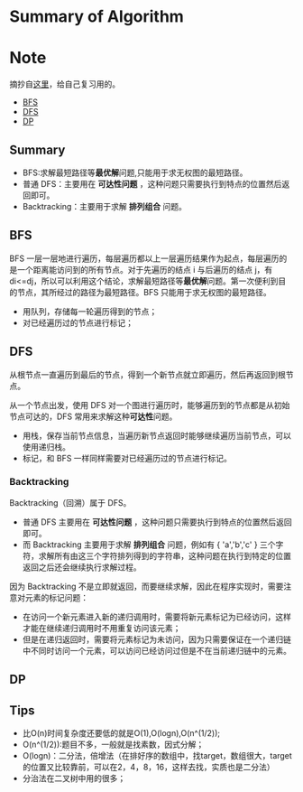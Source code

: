 # Summary of Algorithm


# Note

摘抄自[这里](https://github.com/CyC2018/CS-Notes/blob/master/docs/notes/Leetcode%20%E9%A2%98%E8%A7%A3.md#bfs)，给自己复习用的。

- [BFS](#BFS)
- [DFS](#DFS)
- [DP](#DP)

## Summary

- BFS:求解最短路径等**最优解**问题,只能用于求无权图的最短路径。
- 普通 DFS：主要用在 **可达性问题** ，这种问题只需要执行到特点的位置然后返回即可。
- Backtracking：主要用于求解 **排列组合** 问题。

## BFS

BFS 一层一层地进行遍历，每层遍历都以上一层遍历结果作为起点，每层遍历的是一个距离能访问到的所有节点。对于先遍历的结点 i 与后遍历的结点 j，有 di<=dj，所以可以利用这个结论，求解最短路径等**最优解**问题。第一次便利到目的节点，其所经过的路径为最短路径。BFS 只能用于求无权图的最短路径。

- 用队列，存储每一轮遍历得到的节点；
- 对已经遍历过的节点进行标记；

## DFS

从根节点一直遍历到最后的节点，得到一个新节点就立即遍历，然后再返回到根节点。

从一个节点出发，使用 DFS 对一个图进行遍历时，能够遍历到的节点都是从初始节点可达的，DFS 常用来求解这种**可达性**问题。

- 用栈，保存当前节点信息，当遍历新节点返回时能够继续遍历当前节点，可以使用递归栈。
- 标记，和 BFS 一样同样需要对已经遍历过的节点进行标记。

### Backtracking

Backtracking（回溯）属于 DFS。

- 普通 DFS 主要用在 **可达性问题** ，这种问题只需要执行到特点的位置然后返回即可。
- 而 Backtracking 主要用于求解 **排列组合** 问题，例如有 { 'a','b','c' } 三个字符，求解所有由这三个字符排列得到的字符串，这种问题在执行到特定的位置返回之后还会继续执行求解过程。

因为 Backtracking 不是立即就返回，而要继续求解，因此在程序实现时，需要注意对元素的标记问题：

- 在访问一个新元素进入新的递归调用时，需要将新元素标记为已经访问，这样才能在继续递归调用时不用重复访问该元素；
- 但是在递归返回时，需要将元素标记为未访问，因为只需要保证在一个递归链中不同时访问一个元素，可以访问已经访问过但是不在当前递归链中的元素。

## DP



## Tips

- 比O(n)时间复杂度还要低的就是O(1),O(logn),O(n^(1/2));
- O(n^(1/2)):题目不多，一般就是找素数，因式分解；
- O(logn)：二分法，倍增法（在排好序的数组中，找target，数组很大，target的位置又比较靠前，可以在2，4，8，16，这样去找，实质也是二分法）
- 分治法在二叉树中用的很多；

